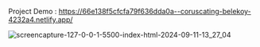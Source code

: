 Project Demo : https://66e138f5cfcfa79f636dda0a--coruscating-belekoy-4232a4.netlify.app/

![screencapture-127-0-0-1-5500-index-html-2024-09-11-13_27_04](https://github.com/user-attachments/assets/58d31fc6-ec3f-4fcb-af7f-00ae6fd91908)

